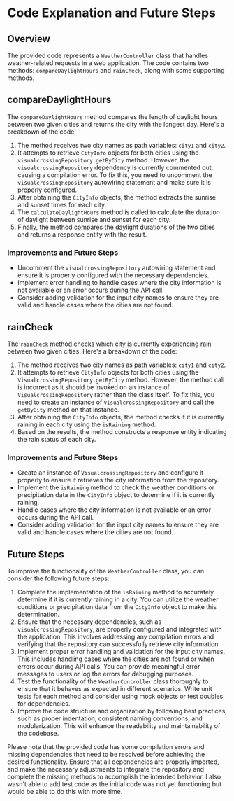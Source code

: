 
# Code Explanation and Future Steps

## Overview

The provided code represents a `WeatherController` class that handles weather-related requests in a web application. The code contains two methods: `compareDaylightHours` and `rainCheck`, along with some supporting methods.

## compareDaylightHours

The `compareDaylightHours` method compares the length of daylight hours between two given cities and returns the city with the longest day. Here's a breakdown of the code:

1.  The method receives two city names as path variables: `city1` and `city2`.
2.  It attempts to retrieve `CityInfo` objects for both cities using the `visualcrossingRepository.getByCity` method. However, the `visualcrossingRepository` dependency is currently commented out, causing a compilation error. To fix this, you need to uncomment the `visualcrossingRepository` autowiring statement and make sure it is properly configured.
3.  After obtaining the `CityInfo` objects, the method extracts the sunrise and sunset times for each city.
4.  The `calculateDaylightHours` method is called to calculate the duration of daylight between sunrise and sunset for each city.
5.  Finally, the method compares the daylight durations of the two cities and returns a response entity with the result.

### Improvements and Future Steps

-   Uncomment the `visualcrossingRepository` autowiring statement and ensure it is properly configured with the necessary dependencies.
-   Implement error handling to handle cases where the city information is not available or an error occurs during the API call.
-   Consider adding validation for the input city names to ensure they are valid and handle cases where the cities are not found.

## rainCheck

The `rainCheck` method checks which city is currently experiencing rain between two given cities. Here's a breakdown of the code:

1.  The method receives two city names as path variables: `city1` and `city2`.
2.  It attempts to retrieve `CityInfo` objects for both cities using the `VisualcrossingRepository.getByCity` method. However, the method call is incorrect as it should be invoked on an instance of `VisualcrossingRepository` rather than the class itself. To fix this, you need to create an instance of `VisualcrossingRepository` and call the `getByCity` method on that instance.
3.  After obtaining the `CityInfo` objects, the method checks if it is currently raining in each city using the `isRaining` method.
4.  Based on the results, the method constructs a response entity indicating the rain status of each city.

### Improvements and Future Steps

-   Create an instance of `VisualcrossingRepository` and configure it properly to ensure it retrieves the city information from the repository.
-   Implement the `isRaining` method to check the weather conditions or precipitation data in the `CityInfo` object to determine if it is currently raining.
-   Handle cases where the city information is not available or an error occurs during the API call.
-   Consider adding validation for the input city names to ensure they are valid and handle cases where the cities are not found.

## Future Steps

To improve the functionality of the `WeatherController` class, you can consider the following future steps:

1.  Complete the implementation of the `isRaining` method to accurately determine if it is currently raining in a city. You can utilize the weather conditions or precipitation data from the `CityInfo` object to make this determination.
2.  Ensure that the necessary dependencies, such as `visualcrossingRepository`, are properly configured and integrated with the application. This involves addressing any compilation errors and verifying that the repository can successfully retrieve city information.
3.  Implement proper error handling and validation for the input city names. This includes handling cases where the cities are not found or when errors occur during API calls. You can provide meaningful error messages to users or log the errors for debugging purposes.
4.  Test the functionality of the `WeatherController` class thoroughly to ensure that it behaves as expected in different scenarios. Write unit tests for each method and consider using mock objects or test doubles for dependencies.
5.  Improve the code structure and organization by following best practices, such as proper indentation, consistent naming conventions, and modularization. This will enhance the readability and maintainability of the codebase.

Please note that the provided code has some compilation errors and missing dependencies that need to be resolved before achieving the desired functionality. Ensure that all dependencies are properly imported, and make the necessary adjustments to integrate the repository and complete the missing methods to accomplish the intended behavior. I also wasn't able to add test code as the initial code was not yet functioning but would be able to do this with more time.
